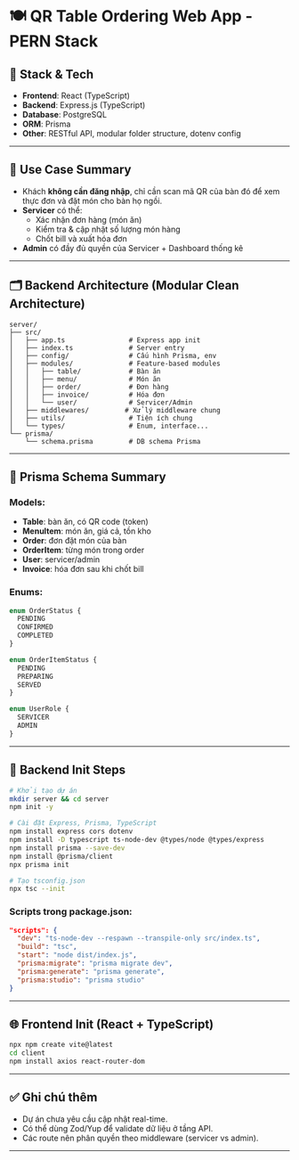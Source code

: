 # 🍽️ QR Table Ordering Web App - PERN Stack

## 🧩 Stack & Tech

- **Frontend**: React (TypeScript)
- **Backend**: Express.js (TypeScript)
- **Database**: PostgreSQL
- **ORM**: Prisma
- **Other**: RESTful API, modular folder structure, dotenv config

---

## 📌 Use Case Summary

- Khách **không cần đăng nhập**, chỉ cần scan mã QR của bàn đó để xem thực đơn và đặt món cho bàn họ ngồi.
- **Servicer** có thể:
  - Xác nhận đơn hàng (món ăn)
  - Kiểm tra & cập nhật số lượng món hàng
  - Chốt bill và xuất hóa đơn
- **Admin** có đầy đủ quyền của Servicer + Dashboard thống kê

---

## 🗂️ Backend Architecture (Modular Clean Architecture)

```
server/
├── src/
│   ├── app.ts                # Express app init
│   ├── index.ts              # Server entry
│   ├── config/               # Cấu hình Prisma, env
│   ├── modules/              # Feature-based modules
│   │   ├── table/            # Bàn ăn
│   │   ├── menu/             # Món ăn
│   │   ├── order/            # Đơn hàng
│   │   ├── invoice/          # Hóa đơn
│   │   └── user/             # Servicer/Admin
│   ├── middlewares/         # Xử lý middleware chung
│   ├── utils/                # Tiện ích chung
│   └── types/                # Enum, interface...
└── prisma/
    └── schema.prisma         # DB schema Prisma
```

---

## 🧱 Prisma Schema Summary

### Models:

- **Table**: bàn ăn, có QR code (token)
- **MenuItem**: món ăn, giá cả, tồn kho
- **Order**: đơn đặt món của bàn
- **OrderItem**: từng món trong order
- **User**: servicer/admin
- **Invoice**: hóa đơn sau khi chốt bill

### Enums:

```ts
enum OrderStatus {
  PENDING
  CONFIRMED
  COMPLETED
}

enum OrderItemStatus {
  PENDING
  PREPARING
  SERVED
}

enum UserRole {
  SERVICER
  ADMIN
}
```

---

## 🚀 Backend Init Steps

```bash
# Khởi tạo dự án
mkdir server && cd server
npm init -y

# Cài đặt Express, Prisma, TypeScript
npm install express cors dotenv
npm install -D typescript ts-node-dev @types/node @types/express
npm install prisma --save-dev
npm install @prisma/client
npx prisma init

# Tạo tsconfig.json
npx tsc --init
```

### Scripts trong package.json:

```json
"scripts": {
  "dev": "ts-node-dev --respawn --transpile-only src/index.ts",
  "build": "tsc",
  "start": "node dist/index.js",
  "prisma:migrate": "prisma migrate dev",
  "prisma:generate": "prisma generate",
  "prisma:studio": "prisma studio"
}
```

---

## 🌐 Frontend Init (React + TypeScript)

```bash
npx npm create vite@latest
cd client
npm install axios react-router-dom
```

---

## ✅ Ghi chú thêm

- Dự án chưa yêu cầu cập nhật real-time.
- Có thể dùng Zod/Yup để validate dữ liệu ở tầng API.
- Các route nên phân quyền theo middleware (servicer vs admin).

---


